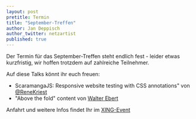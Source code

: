 ```yaml
---
layout: post
pretitle: Termin
title: "September-Treffen"
author: Jan Deppisch
author_twitter: netzartist
published: true
---
```


Der Termin für das September-Treffen steht endlich fest - leider etwas kurzfristig, wir hoffen trotzdem auf zahlreiche Teilnehmer. 

Auf diese Talks könnt ihr euch freuen:

- ScaramangaJS: Responsive website testing with CSS annotations" von [@ReneKriest](http://twitter.com/ReneKriest)
- "Above the fold" content von [Walter Ebert](https://twitter.com/wltrd)

Anfahrt und weitere Infos findet Ihr im [XING-Event](https://www.xing.com/events/september-treffen-frontend-usergroup-rheinmain-1446699)
